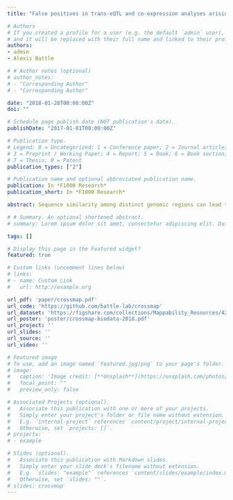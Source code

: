 ```yaml
---
title: "False positives in trans-eQTL and co-expression analyses arising from RNA-sequencing alignment errors"

# Authors
# If you created a profile for a user (e.g. the default `admin` user), write the username (folder name) here 
# and it will be replaced with their full name and linked to their profile.
authors:
- admin
- Alexis Battle

# # Author notes (optional)
# author_notes:
# - "Corresponding Author"
# - "Corresponding Author"

date: "2018-01-28T00:00:00Z"
doi: ""

# Schedule page publish date (NOT publication's date).
publishDate: "2017-01-01T00:00:00Z"

# Publication type.
# Legend: 0 = Uncategorized; 1 = Conference paper; 2 = Journal article;
# 3 = Preprint / Working Paper; 4 = Report; 5 = Book; 6 = Book section;
# 7 = Thesis; 8 = Patent
publication_types: ["2"]

# Publication name and optional abbreviated publication name.
publication: In *F1000 Research*
publication_short: In *F1000 Research*

abstract: Sequence similarity among distinct genomic regions can lead to errors in alignment of short reads from next-generation sequencing. While this is well known, the downstream consequences of misalignment have not been fully characterized. We assessed the potential for incorrect alignment of RNA-sequencing reads to cause false positives in both gene expression quantitative trait locus (eQTL) and co-expression analyses. Trans-eQTLs identified from human RNA-sequencing studies appeared to be particularly affected by this phenomenon, even when only uniquely aligned reads are considered. Over 75% of trans-eQTLs using a standard pipeline occurred between regions of sequence similarity and therefore could be due to alignment errors. Further, associations due to mapping errors are likely to misleadingly replicate between studies. To help address this problem, we quantified the potential for "cross-mapping'' to occur between every pair of annotated genes in the human genome. Such cross-mapping data can be used to filter or flag potential false positives in both trans-eQTL and co-expression analyses. Such filtering substantially alters the detection of significant associations and can have an impact on the assessment of false discovery rate, functional enrichment, and replication for RNA-sequencing association studies.

# # Summary. An optional shortened abstract.
# summary: Lorem ipsum dolor sit amet, consectetur adipiscing elit. Duis posuere tellus ac convallis placerat. Proin tincidunt magna sed ex sollicitudin condimentum.

tags: []

# Display this page in the Featured widget?
featured: true

# Custom links (uncomment lines below)
# links:
# - name: Custom Link
#   url: http://example.org

url_pdf: 'paper/crossmap.pdf'
url_code: 'https://github.com/battle-lab/crossmap'
url_dataset: 'https://figshare.com/collections/Mappability_Resources/4297352/4'
url_poster: 'poster/crossmap-biodata-2018.pdf'
url_project: ''
url_slides: ''
url_source: ''
url_video: ''

# Featured image
# To use, add an image named `featured.jpg/png` to your page's folder. 
# image:
#   caption: 'Image credit: [**Unsplash**](https://unsplash.com/photos/pLCdAaMFLTE)'
#   focal_point: ""
#   preview_only: false

# Associated Projects (optional).
#   Associate this publication with one or more of your projects.
#   Simply enter your project's folder or file name without extension.
#   E.g. `internal-project` references `content/project/internal-project/index.md`.
#   Otherwise, set `projects: []`.
# projects:
# - example

# Slides (optional).
#   Associate this publication with Markdown slides.
#   Simply enter your slide deck's filename without extension.
#   E.g. `slides: "example"` references `content/slides/example/index.md`.
#   Otherwise, set `slides: ""`.
# slides: crossmap
---
```

